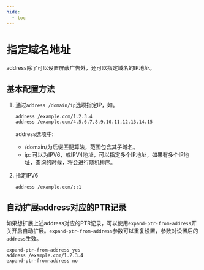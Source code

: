 ```yaml
---
hide:
  - toc
---
```


# 指定域名地址

address除了可以设置屏蔽广告外，还可以指定域名的IP地址。

## 基本配置方法

1. 通过`address /domain/ip`选项指定IP，如。

    ```shell
    address /example.com/1.2.3.4
    address /example.com/4.5.6.7,8.9.10.11,12.13.14.15
    ```

    address选项中:

    * /domain/为后缀匹配算法，范围包含其子域名。
    * ip: 可以为IPV6，或IPV4地址，可以指定多个IP地址，如果有多个IP地址，查询的时候，将会进行随机排序。

1. 指定IPV6

    ```shell
    address /example.com/::1
    ```

## 自动扩展address对应的PTR记录

如果想扩展上述address对应的PTR记录，可以使用`expand-ptr-from-address`开关开启自动扩展。`expand-ptr-from-address`参数可以重复设置，参数对设置后的`address`生效。

```shell
expand-ptr-from-address yes
address /example.com/1.2.3.4
expand-ptr-from-address no
```
